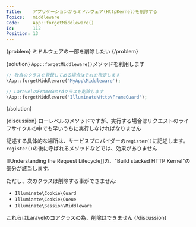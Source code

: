 ```yaml
---
Title:    アプリケーションからミドルウェア(HttpKernel)を削除する
Topics:   middleware
Code:     App::forgetMiddleware()
Id:       112
Position: 13
---
```


{problem}
ミドルウェアの一部を削除したい
{/problem}

{solution}
`App::forgetMiddleware()`メソッドを利用します

```php
// 独自のクラスを登録してある場合はそれを指定します
\App::forgetMiddleware('MyApp\Middleware');

// LaravelのFrameGuardクラスを削除します
\App::forgetMiddleware('Illuminate\Http\FrameGuard');
```
{/solution}

{discussion}
ローレベルのメソッドですが、実行する場合はリクエストのライフサイクルの中でも早いうちに実行しなければなりません  

記述する具体的な場所は、サービスプロバイダーの`register()`に記述します。  
`register()`の後に呼ばれるメソッドなどでは、効果がありません

[[Understanding the Request Lifecycle]]の、"Build stacked HTTP Kernel"の部分が該当します。  

ただし、次のクラスは削除する事ができません:

* `Illuminate\Cookie\Guard`
* `Illumiante\Cookie\Queue`
* `Illuminate\Session\Middleware`

これらはLaravelのコアクラスの為、削除はできません
{/discussion}
